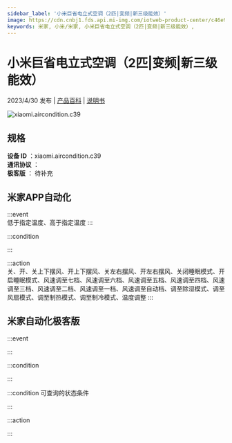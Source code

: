 ```yaml
---
sidebar_label: '小米巨省电立式空调（2匹|变频|新三级能效）'
image: https://cdn.cnbj1.fds.api.mi-img.com/iotweb-product-center/c46e9a5fe524c2fd94bdc3e01abd19fe_1677422456446.png?GalaxyAccessKeyId=AKVGLQWBOVIRQ3XLEW&Expires=9223372036854775807&Signature=G7RqRnS/Q0AodEQm1mgE9ZPKyQ8=
keywords: 米家, 小米/米家, 小米巨省电立式空调（2匹|变频|新三级能效）, 
---
```

# 小米巨省电立式空调（2匹|变频|新三级能效）

2023/4/30 发布 | [产品百科](https://home.mi.com/webapp/content/baike/product/index.html?model=xiaomi.aircondition.c39/) | [说明书](https://home.mi.com/views/introduction.html?model=xiaomi.aircondition.c39&region=cn)

![xiaomi.aircondition.c39](https://cdn.cnbj1.fds.api.mi-img.com/iotweb-product-center/c46e9a5fe524c2fd94bdc3e01abd19fe_1677422456446.png?GalaxyAccessKeyId=AKVGLQWBOVIRQ3XLEW&Expires=9223372036854775807&Signature=G7RqRnS/Q0AodEQm1mgE9ZPKyQ8=)

## 规格  
> 
**设备 ID** ：xiaomi.aircondition.c39  
**通讯协议** ：  
**极客版**  ： 待补充 


## 米家APP自动化  

:::event  
低于指定温度、高于指定温度
:::

:::condition  

:::

:::action   
关、开、关上下摆风、开上下摆风、关左右摆风、开左右摆风、关闭睡眠模式、开启睡眠模式、风速调至七档、风速调至六档、风速调至五档、风速调至四档、风速调至三档、风速调至二档、风速调至一档、风速调至自动档、调至除湿模式、调至风扇模式、调至制热模式、调至制冷模式、温度调整
:::

## 米家自动化极客版  

:::event  

:::

:::condition  

:::

:::condition 可查询的状态条件  

:::

:::action  

:::

        
